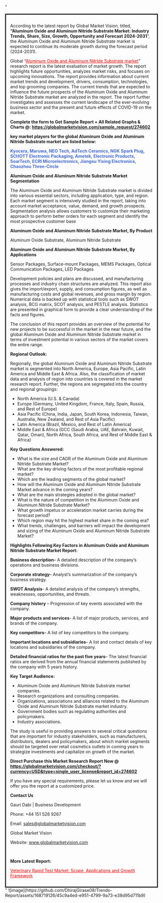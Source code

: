 "<div style='border: 3px solid black; padding: 1em;'>

According to the latest report by Global Market Vision, titled, <strong>“Aluminum Oxide and Aluminum Nitride Substrate Market: Industry Trends, Share, Size, Growth, Opportunity and Forecast 2024-2031</strong>“, the Aluminum Oxide and Aluminum Nitride Substrate market is expected to continue its moderate growth during the forecast period (2024-2031).

Global “<a style='color: #ff0000;' href='https://globalmarketvision.com/reports/global-aluminum-oxide-and-aluminum-nitride-substrate-market/274602'>Aluminum Oxide and Aluminum Nitride Substrate market</a>” research report is the latest evaluation of market growth. The report highlights future opportunities, analyzes market risks, and focuses on upcoming innovations. The report provides information about current market trends and development, drivers, consumption, technologies, and top grooming companies. The current trends that are expected to influence the future prospects of the Aluminum Oxide and Aluminum Nitride Substrate market are analyzed in the report. The report further investigates and assesses the current landscape of the ever-evolving business sector and the present and future effects of COVID-19 on the market.

<strong>Complete the form to Get Sample Report + All Related Graphs &amp; Charts @: <a style='color: #ff0000;' href='https://globalmarketvision.com/sample_request/274602?utm_source=linkedinPulse&utm_medium=SN&utm_campaign=SN'><strong>https://globalmarketvision.com/sample_request/274602</strong></a></strong>

<strong>key market players for the global Aluminum Oxide and Aluminum Nitride Substrate market are listed below:</strong>

<strong style='color: #4169e1;'>Kyocera, Maruwa, NEO Tech, AdTech Ceramics, NGK Spark Plug, SCHOTT Electronic Packaging, Ametek, Electronic Products, SoarTech, ECRI Microelectronics, Jiangsu Yixing Electronics, Chaozhou Three-Circle</strong>

<strong>Aluminum Oxide and Aluminum Nitride Substrate Market Segmentation</strong>

The Aluminum Oxide and Aluminum Nitride Substrate market is divided into various essential sectors, including application, type, and region. Each market segment is intensively studied in the report, taking into account market acceptance, value, demand, and growth prospects. Segmentation analysis allows customers to customize their marketing approach to perform better orders for each segment and identify the most prospective customer base

<strong>Aluminum Oxide and Aluminum Nitride Substrate Market, By Product</strong>

Aluminum Oxide Substrate, Aluminum Nitride Substrate

<strong>Aluminum Oxide and Aluminum Nitride Substrate Market, By Applications</strong>

Sensor Packages, Surface-mount Packages, MEMS Packages, Optical Communication Packages, LED Packages

Development policies and plans are discussed, and manufacturing processes and industry chain structures are analyzed. This report also gives the import/export, supply, and consumption figures, as well as manufacturing costs and global revenues, and gross margin by region. Numerical data is backed up with statistical tools such as SWOT analysis, BCG matrix, SCOT analysis, and PESTLE analysis. Statistics are presented in graphical form to provide a clear understanding of the facts and figures.

The conclusion of this report provides an overview of the potential for new projects to be successful in the market in the near future, and the global Aluminum Oxide and Aluminum Nitride Substrate market in terms of investment potential in various sectors of the market covers the entire range.

<strong>Regional Outlook:</strong>

Regionally, the global Aluminum Oxide and Aluminum Nitride Substrate market is segmented into North America, Europe, Asia Pacific, Latin America and Middle East &amp; Africa. Also, the classification of market data and analysis of region into countries is covered in the market research report. Further, the regions are segregated into the country and regional groupings:
<ul>
  <li>North America (U.S. &amp; Canada)</li>
  <li>Europe (Germany, United Kingdom, France, Italy, Spain, Russia, and Rest of Europe)</li>
  <li>Asia Pacific (China, India, Japan, South Korea, Indonesia, Taiwan, Australia, New Zealand, and Rest of Asia Pacific)</li>
  <li>Latin America (Brazil, Mexico, and Rest of Latin America)</li>
  <li>Middle East &amp; Africa (GCC (Saudi Arabia, UAE, Bahrain, Kuwait, Qatar, Oman), North Africa, South Africa, and Rest of Middle East &amp; Africa)</li>
</ul>
<strong>Key Questions Answered:</strong>
<ul>
  <li>What is the size and CAGR of the Aluminum Oxide and Aluminum Nitride Substrate Market?</li>
  <li>What are the key driving factors of the most profitable regional market?</li>
  <li>Which are the leading segments of the global market?</li>
  <li>How will the Aluminum Oxide and Aluminum Nitride Substrate Market advance in the coming years?</li>
  <li>What are the main strategies adopted in the global market?</li>
  <li>What is the nature of competition in the Aluminum Oxide and Aluminum Nitride Substrate Market?</li>
  <li>What growth impetus or acceleration market carries during the forecast period?</li>
  <li>Which region may hit the highest market share in the coming era?</li>
  <li>What trends, challenges, and barriers will impact the development and sizing of the Aluminum Oxide and Aluminum Nitride Substrate Market?</li>
</ul>
<strong>Highlights Following Key Factors in Aluminum Oxide and Aluminum Nitride Substrate Market Report:</strong>

<strong>Business description</strong>– A detailed description of the company’s operations and business divisions.

<strong>Corporate strategy</strong>– Analyst’s summarization of the company’s business strategy.

<strong>SWOT Analysis</strong>- A detailed analysis of the company’s strengths, weaknesses, opportunities, and threats.

<strong>Company history</strong> – Progression of key events associated with the company.

<strong>Major products and services</strong>- A list of major products, services, and brands of the company.

<strong>Key competitors</strong>– A list of key competitors to the company.

<strong>Important locations and subsidiaries</strong>– A list and contact details of key locations and subsidiaries of the company.

<strong>Detailed financial ratios for the past five years</strong>– The latest financial ratios are derived from the annual financial statements published by the company with 5 years history.

<strong>Key Target Audience:</strong>
<ul>
  <li>Aluminum Oxide and Aluminum Nitride Substrate market companies.</li>
  <li>Research organizations and consulting companies.</li>
  <li>Organizations, associations and alliances related to the Aluminum Oxide and Aluminum Nitride Substrate market industry.</li>
  <li>Government bodies such as regulating authorities and policymakers.</li>
  <li>Industry associations.</li>
</ul>
The study is useful in providing answers to several critical questions that are important for industry stakeholders, such as manufacturers, distributors, dealers and policymakers, about which market segments should be targeted over retail cosmetics outlets in coming years to strategize investments and capitalize on growth of the market.

<strong>Direct Purchase this Market Research Report Now @ </strong><strong><a style='color: #ff0000;' href='https://globalmarketvision.com/checkout/?currency=USD&type=single_user_license&report_id=274602?utm_source=linkedinPulse&utm_medium=SN&utm_campaign=SN'><strong>https://globalmarketvision.com/checkout/?currency=USD&type=single_user_license&report_id=274602</strong></a></strong>

If you have any special requirements, please let us know and we will offer you the report at a customized price.
<p id='ember58' class='ember-view reader-content-blocks__paragraph'><strong>Contact Us</strong></p>
<p id='ember59' class='ember-view reader-content-blocks__paragraph'>Gauri Dabi | Business Development</p>
<p id='ember60' class='ember-view reader-content-blocks__paragraph'>Phone: +44 151 528 9267</p>
Email: <a href='mailto:sales@globalmarketvision.com'>sales@globalmarketvision.com</a>

Global Market Vision

Website: <a href='http://www.globalmarketvision.com'>www.globalmarketvision.com</a>

&nbsp;

<strong>More Latest Report:</strong>

<a style='color: #ff0000;' href='https://medium.com/@namratasonawane27/veterinary-rapid-test-market-scope-applications-and-growth-framework-da88eba70394'>Veterinary Rapid Test Market: Scope, Applications and Growth Framework</a>

</div>"
![image](https://github.com/DhirajGirase08/Trends-Report/assets/168719126/45c9a4ed-e951-4799-9a73-e38d95d711b9)
